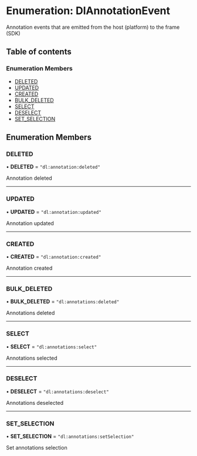 # Enumeration: DlAnnotationEvent

Annotation events that are emitted from the host (platform) to the frame (SDK)

## Table of contents

### Enumeration Members

- [DELETED](DlAnnotationEvent.md#deleted)
- [UPDATED](DlAnnotationEvent.md#updated)
- [CREATED](DlAnnotationEvent.md#created)
- [BULK\_DELETED](DlAnnotationEvent.md#bulk_deleted)
- [SELECT](DlAnnotationEvent.md#select)
- [DESELECT](DlAnnotationEvent.md#deselect)
- [SET\_SELECTION](DlAnnotationEvent.md#set_selection)

## Enumeration Members

### DELETED

• **DELETED** = ``"dl:annotation:deleted"``

Annotation deleted

___

### UPDATED

• **UPDATED** = ``"dl:annotation:updated"``

Annotation updated

___

### CREATED

• **CREATED** = ``"dl:annotation:created"``

Annotation created

___

### BULK\_DELETED

• **BULK\_DELETED** = ``"dl:annotations:deleted"``

Annotations deleted

___

### SELECT

• **SELECT** = ``"dl:annotations:select"``

Annotations selected

___

### DESELECT

• **DESELECT** = ``"dl:annotations:deselect"``

Annotations deselected

___

### SET\_SELECTION

• **SET\_SELECTION** = ``"dl:annotations:setSelection"``

Set annotations selection
